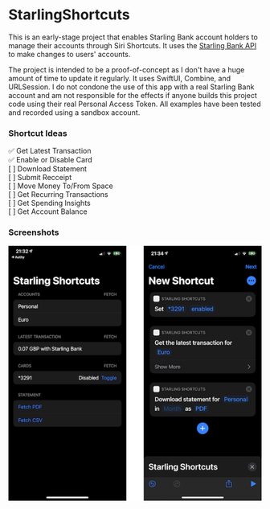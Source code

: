 # StarlingShortcuts
This is an early-stage project that enables Starling Bank account holders to manage their accounts through Siri Shortcuts. It uses the [Starling Bank API](https://developer.starlingbank.com/docs) to make changes to users' accounts.  

The project is intended to be a proof-of-concept as I don't have a huge amount of time to update it regularly. It uses SwiftUI, Combine, and URLSession. I do not condone the use of this app with a real Starling Bank account and am not responsible for the effects if anyone builds this project code using their real Personal Access Token. All examples have been tested and recorded using a sandbox account.

### Shortcut Ideas
:white_check_mark: Get Latest Transaction  
:white_check_mark: Enable or Disable Card  
[ ] Download Statement  
[ ] Submit Recceipt  
[ ] Move Money To/From Space  
[ ] Get Recurring Transactions  
[ ] Get Spending Insights  
[ ] Get Account Balance  

### Screenshots

![Shortcuts](Media/screenshots.png)